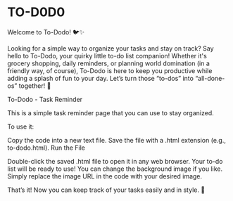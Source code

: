 # TO-D0D0
Welcome to To-Dodo! 🐦✨

Looking for a simple way to organize your tasks and stay on track? Say hello to To-Dodo, your quirky little to-do list companion!
Whether it's grocery shopping, daily reminders, or planning world domination (in a friendly way, of course), To-Dodo is here to keep you productive while adding a splash of fun to your day.
Let’s turn those “to-dos” into “all-done-os” together! 🎉


To-Dodo - Task Reminder

This is a simple task reminder page that you can use to stay organized.

To use it:

Copy the code into a new text file.
Save the file with a .html extension (e.g., to-dodo.html).
Run the File

Double-click the saved .html file to open it in any web browser.
Your to-do list will be ready to use!
You can change the background image if you like. Simply replace the image URL in the code with your desired image.

That’s it! Now you can keep track of your tasks easily and in style. 🎉

